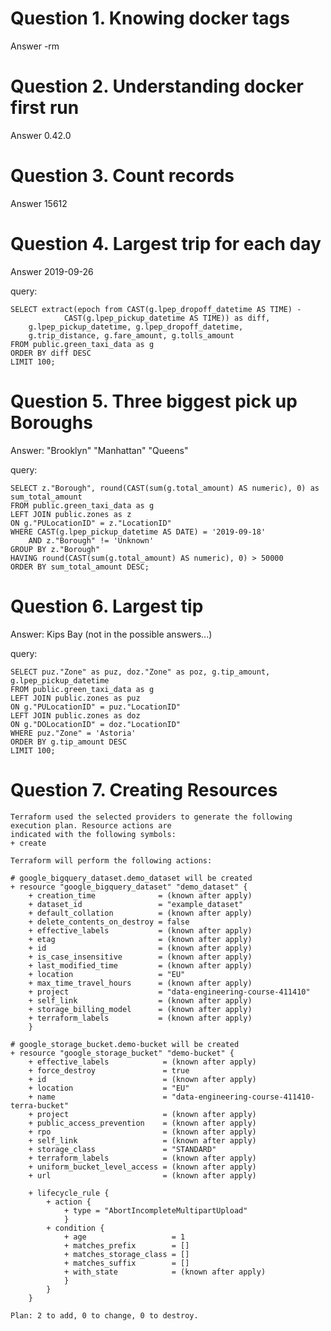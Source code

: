 # Question 1. Knowing docker tags
Answer -rm

# Question 2. Understanding docker first run
Answer 0.42.0

# Question 3. Count records
Answer 15612

# Question 4. Largest trip for each day
Answer 2019-09-26

query:

	SELECT extract(epoch from CAST(g.lpep_dropoff_datetime AS TIME) - 
				CAST(g.lpep_pickup_datetime AS TIME)) as diff,
		g.lpep_pickup_datetime, g.lpep_dropoff_datetime,
		g.trip_distance, g.fare_amount, g.tolls_amount
	FROM public.green_taxi_data as g
	ORDER BY diff DESC
	LIMIT 100;

# Question 5. Three biggest pick up Boroughs
Answer: "Brooklyn" "Manhattan" "Queens"

query:

	SELECT z."Borough", round(CAST(sum(g.total_amount) AS numeric), 0) as sum_total_amount
	FROM public.green_taxi_data as g
	LEFT JOIN public.zones as z
	ON g."PULocationID" = z."LocationID"
	WHERE CAST(g.lpep_pickup_datetime AS DATE) = '2019-09-18'
		AND z."Borough" != 'Unknown'
	GROUP BY z."Borough"
	HAVING round(CAST(sum(g.total_amount) AS numeric), 0) > 50000
	ORDER BY sum_total_amount DESC;

# Question 6. Largest tip
Answer: Kips Bay  (not in the possible answers...)

query:

	SELECT puz."Zone" as puz, doz."Zone" as poz, g.tip_amount, g.lpep_pickup_datetime
	FROM public.green_taxi_data as g
	LEFT JOIN public.zones as puz
	ON g."PULocationID" = puz."LocationID"
	LEFT JOIN public.zones as doz
	ON g."DOLocationID" = doz."LocationID"
	WHERE puz."Zone" = 'Astoria'
	ORDER BY g.tip_amount DESC
	LIMIT 100;

# Question 7. Creating Resources


	Terraform used the selected providers to generate the following execution plan. Resource actions are
	indicated with the following symbols:
	+ create

	Terraform will perform the following actions:

	# google_bigquery_dataset.demo_dataset will be created
	+ resource "google_bigquery_dataset" "demo_dataset" {
		+ creation_time              = (known after apply)
		+ dataset_id                 = "example_dataset"
		+ default_collation          = (known after apply)
		+ delete_contents_on_destroy = false
		+ effective_labels           = (known after apply)
		+ etag                       = (known after apply)
		+ id                         = (known after apply)
		+ is_case_insensitive        = (known after apply)
		+ last_modified_time         = (known after apply)
		+ location                   = "EU"
		+ max_time_travel_hours      = (known after apply)
		+ project                    = "data-engineering-course-411410"
		+ self_link                  = (known after apply)
		+ storage_billing_model      = (known after apply)
		+ terraform_labels           = (known after apply)
		}

	# google_storage_bucket.demo-bucket will be created
	+ resource "google_storage_bucket" "demo-bucket" {
		+ effective_labels            = (known after apply)
		+ force_destroy               = true
		+ id                          = (known after apply)
		+ location                    = "EU"
		+ name                        = "data-engineering-course-411410-terra-bucket"
		+ project                     = (known after apply)
		+ public_access_prevention    = (known after apply)
		+ rpo                         = (known after apply)
		+ self_link                   = (known after apply)
		+ storage_class               = "STANDARD"
		+ terraform_labels            = (known after apply)
		+ uniform_bucket_level_access = (known after apply)
		+ url                         = (known after apply)

		+ lifecycle_rule {
			+ action {
				+ type = "AbortIncompleteMultipartUpload"
				}
			+ condition {
				+ age                   = 1
				+ matches_prefix        = []
				+ matches_storage_class = []
				+ matches_suffix        = []
				+ with_state            = (known after apply)
				}
			}
		}

	Plan: 2 to add, 0 to change, 0 to destroy.